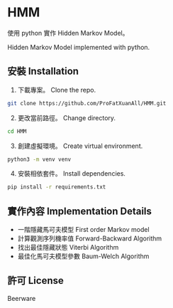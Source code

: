 # HMM

使用 python 實作 Hidden Markov Model。

Hidden Markov Model implemented with python.

## 安裝 Installation

1. 下載專案。 Clone the repo.

```sh
git clone https://github.com/ProFatXuanAll/HMM.git
```

2. 更改當前路徑。 Change directory.

```sh
cd HMM
```

3. 創建虛擬環境。 Create virtual environment.

```sh
python3 -m venv venv
```

4. 安裝相依套件。 Install dependencies.

```sh
pip install -r requirements.txt
```

## 實作內容 Implementation Details

- 一階隱藏馬可夫模型 First order Markov model
- 計算觀測序列機率值 Forward-Backward Algorithm
- 找出最佳隱藏狀態 Viterbi Algorithm
- 最佳化馬可夫模型參數 Baum-Welch Algorithm

## 許可 License

Beerware
